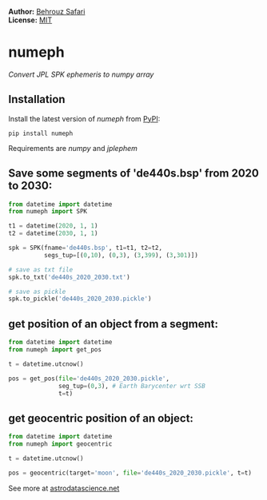 **Author:** [Behrouz Safari](https://behrouzz.github.io/)<br/>
**License:** [MIT](https://opensource.org/licenses/MIT)<br/>

# numeph
*Convert JPL SPK ephemeris to numpy array*


## Installation

Install the latest version of *numeph* from [PyPI](https://pypi.org/project/numeph/):

    pip install numeph

Requirements are *numpy* and *jplephem*


## Save some segments of 'de440s.bsp' from 2020 to 2030:

```python
from datetime import datetime
from numeph import SPK

t1 = datetime(2020, 1, 1)
t2 = datetime(2030, 1, 1)

spk = SPK(fname='de440s.bsp', t1=t1, t2=t2,
          segs_tup=[(0,10), (0,3), (3,399), (3,301)])

# save as txt file
spk.to_txt('de440s_2020_2030.txt')

# save as pickle
spk.to_pickle('de440s_2020_2030.pickle')
```

## get position of an object from a segment:

```python
from datetime import datetime
from numeph import get_pos

t = datetime.utcnow()

pos = get_pos(file='de440s_2020_2030.pickle',
              seg_tup=(0,3), # Earth Barycenter wrt SSB
              t=t)
```

## get geocentric position of an object:

```python
from datetime import datetime
from numeph import geocentric

t = datetime.utcnow()

pos = geocentric(target='moon', file='de440s_2020_2030.pickle', t=t)
```

See more at [astrodatascience.net](https://astrodatascience.net/)
